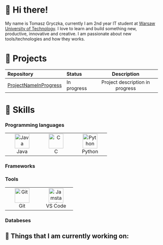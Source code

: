 # :wave: Hi there!

My name is Tomasz Gryczka, currently I am 2nd year IT student at [Warsaw University of Technology](https://www.pw.edu.pl/engpw).  I love to learn and build something new, productive, innovative and creative. I am passionate about new tools/technologies and how they works.


# 📃 Projects
| Repository | Status | Description |
|:---|:---|:---:|
|[ProjectNameInProgress](https://github.com/Tomasz-Gryczka)| In progress | Project description in progress |

# 🚀 Skills

### Programming languages
<table>
  <tr>
      <td align="center" width="96">
      <a href="#Java">
        <img src="https://seeklogo.com/images/J/java-logo-7F8B35BAB3-seeklogo.com.png" width="48" height="48" alt="Java" />
      </a>
      <br>Java
    </td>
    <td align="center" width="96">
      <a href="#C">
        <img src="https://seeklogo.com/images/C/c-programming-language-logo-9B32D017B1-seeklogo.com.png" width="48" height="48" alt="C" />
      </a>
      <br>C
    </td>
    <td align="center" width="96">
      <a href="#Python">
        <img src="https://seeklogo.com/images/P/python-logo-A32636CAA3-seeklogo.com.png" width="48" height="48" alt="Python" />
      </a>
      <br>Python
    </td>

  </tr>
</table>

### Frameworks

### Tools
<table>
   <tr>
     </td>
      <td align="center" width="96">
      <a href="#git" >
        <img src="https://upload.wikimedia.org/wikipedia/commons/thumb/3/3f/Git_icon.svg/1200px-Git_icon.svg.png" width="48" height="48" alt="Git" />
      </a>
      <br>Git
    </td>
      <td align="center"  width="96">
      <a href="#vscode">
        <img src="https://upload.wikimedia.org/wikipedia/commons/9/9a/Visual_Studio_Code_1.35_icon.svg" width="48" height="48" alt="Jamstack" />
      </a>
      <br>VS Code
    </td>
  </tr>
</table>
   

### Databeses


## 🌱 Things that I am currently working on:



<!--
**Tomasz-Gryczka/Tomasz-Gryczka** is a ✨ _special_ ✨ repository because its `README.md` (this file) appears on your GitHub profile.

Here are some ideas to get you started:

- 🔭 I’m currently working on ...
- 🌱 I’m currently learning ...
- 👯 I’m looking to collaborate on ...
- 🤔 I’m looking for help with ...
- 💬 Ask me about ...
- 📫 How to reach me: ...
- 😄 Pronouns: ...
- ⚡ Fun fact: ...
-->
